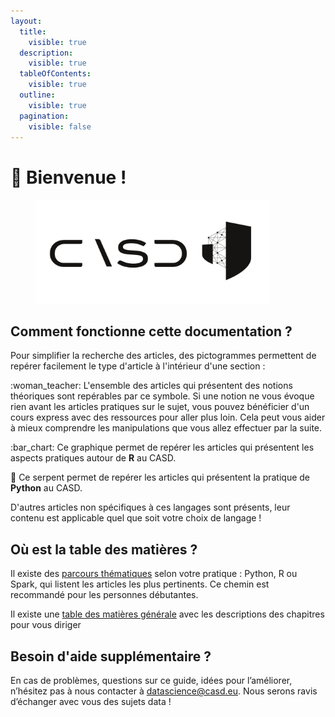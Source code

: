 ```yaml
---
layout:
  title:
    visible: true
  description:
    visible: true
  tableOfContents:
    visible: true
  outline:
    visible: true
  pagination:
    visible: false
---
```


# 🎉 Bienvenue !

<div data-full-width="true">

<figure><picture><source srcset=".gitbook/assets/Logo_casd_et_symbole_blanc.png" media="(prefers-color-scheme: dark)"><img src=".gitbook/assets/Logo_casd_et_symbole_noir.png" alt="" width="375"></picture><figcaption></figcaption></figure>

</div>

## Comment fonctionne cette documentation ?

Pour simplifier la recherche des articles, des pictogrammes permettent de repérer facilement le type d'article à l'intérieur d'une section :&#x20;

:woman\_teacher:     L'ensemble des articles qui présentent des notions théoriques sont repérables par ce symbole.  Si une notion ne vous évoque rien avant les articles pratiques sur le sujet, vous pouvez bénéficier d'un cours express avec des ressources pour aller plus loin. Cela peut vous aider à mieux comprendre les manipulations que vous allez effectuer par la suite.

:bar\_chart:    Ce graphique permet de repérer les articles qui présentent les aspects pratiques autour de **R** au CASD.

:snake:    Ce serpent permet de repérer les articles qui présentent la pratique de **Python** au CASD.

D'autres articles non spécifiques à ces langages sont présents, leur contenu est applicable quel que soit votre choix de langage !

## Où est la table des matières ?

Il existe des [parcours thématiques](bienvenue/tables-des-matieres-thematiques.md) selon votre pratique : Python, R ou Spark, qui listent les articles les plus pertinents. Ce chemin est recommandé pour les personnes débutantes.

Il existe une [table des matières générale](bienvenue/table-des-matieres-generale.md) avec les descriptions des chapitres pour vous diriger

## Besoin d'aide supplémentaire ?

En cas de problèmes, questions sur ce guide, idées pour l’améliorer, n’hésitez pas à nous contacter à [datascience@casd.eu](mailto:datascience@casd.eu). Nous serons ravis d’échanger avec vous des sujets data !
